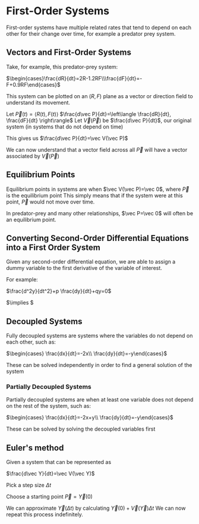 # First-Order Systems

First-order systems have multiple related rates that tend to depend on each other for their change over time, for example a predator prey system.

## Vectors and First-Order Systems

Take, for example, this predator-prey system:


$\begin{cases}\frac{dR}{dt}=2R-1.2RF\\\frac{dF}{dt}=-F+0.9RF\end{cases}$

This system can be plotted on an $(R,F)$ plane as a vector or direction field to understand its movement.

Let $\vec P(t)=\langle R(t),F(t)\rangle$
$\frac{d\vec P}{dt}=\left\langle  \frac{dR}{dt}, \frac{dF}{dt} \right\rangle$
Let $\vec V(\vec P)$ be $\frac{d\vec P}{dt}$, our original system (in systems that do not depend on time)

This gives us $\frac{d\vec P}{dt}=\vec V(\vec P)$

We can now understand that a vector field across all $\vec P$ will have a vector associated by $\vec V(\vec P)$

## Equilibrium Points

Equilibrium points in systems are when $\vec V(\vec P)=\vec 0$, where $\vec P$ is the equilibrium point
This simply means that if the system were at this point, $\vec P$ would not move over time.

In predator-prey and many other relationships, $\vec P=\vec 0$ will often be an equilibrium point.

## Converting Second-Order Differential Equations into a First Order System

Given any second-order differential equation, we are able to assign a dummy variable to the first derivative of the variable of interest.

For example:

$\frac{d^2y}{dt^2}+p \frac{dy}{dt}+qy=0$

$\implies $

## Decoupled Systems

Fully decoupled systems are systems where the variables do not depend on each other, such as:

$\begin{cases} \frac{dx}{dt}=-2x\\ \frac{dy}{dt}=-y\end{cases}$

These can be solved independently in order to find a general solution of the system

### Partially Decoupled Systems

Partially decoupled systems are when at least one variable does not depend on the rest of the system, such as:

$\begin{cases} \frac{dx}{dt}=-2x+y\\ \frac{dy}{dt}=-y\end{cases}$

These can be solved by solving the decoupled variables first

## Euler's method

Given a system that can be represented as

$\frac{d\vec Y}{dt}=\vec V(\vec Y)$

Pick a step size $\Delta t$

Choose a starting point $\vec P=\vec Y(0)$

We can approximate $\vec Y(\Delta t)$ by calculating $\vec Y(0)+\vec V(\vec Y)\Delta t$
We can now repeat this process indefinitely.

